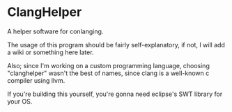 # ClangHelper

A helper software for conlanging.

The usage of this program should be fairly self-explanatory, if not, I will add a wiki or something here later.

Also; since I'm working on a custom programming language, choosing "clanghelper" wasn't the best of names, since clang is a well-known c compiler using llvm.


If you're building this yourself, you're gonna need eclipse's SWT library for your OS.
